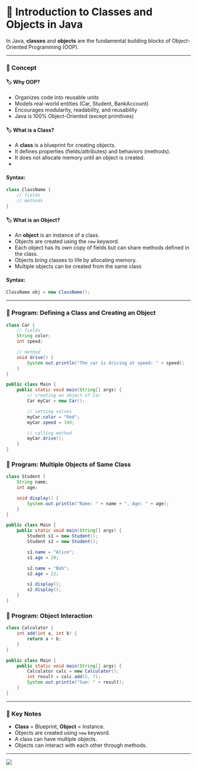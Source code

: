# 🚀 Introduction to Classes and Objects in Java

In Java, **classes** and **objects** are the fundamental building blocks of Object-Oriented Programming (OOP).

---

### 📘 Concept

#### 🏷️ Why OOP?
- Organizes code into reusable units
- Models real-world entities (Car, Student, BankAccount)
- Encourages modularity, readability, and reusability
- Java is 100% Object-Oriented (except primitives)

#### 🏷️ What is a Class?

- A **class** is a blueprint for creating objects.
- It defines properties (fields/attributes) and behaviors (methods).
- It does not allocate memory until an object is created.
- 

#### Syntax:

```java
class ClassName {
    // fields
    // methods
}
```

#### 🏷️ What is an Object?

- An **object** is an instance of a class.
- Objects are created using the `new` keyword.
- Each object has its own copy of fields but can share methods defined in the class.
- Objects bring classes to life by allocating memory.
- Multiple objects can be created from the same class

#### Syntax:

```java
ClassName obj = new ClassName();
```

---

### 📝 Program: Defining a Class and Creating an Object

```java
class Car {
    // fields
    String color;
    int speed;

    // method
    void drive() {
        System.out.println("The car is driving at speed: " + speed);
    }
}
```
```java
public class Main {
    public static void main(String[] args) {
        // creating an object of Car
        Car myCar = new Car();

        // setting values
        myCar.color = "Red";
        myCar.speed = 100;

        // calling method
        myCar.drive();
    }
}
```

### 📝 Program: Multiple Objects of Same Class

```java
class Student {
    String name;
    int age;

    void display() {
        System.out.println("Name: " + name + ", Age: " + age);
    }
}
```
```java
public class Main {
    public static void main(String[] args) {
        Student s1 = new Student();
        Student s2 = new Student();

        s1.name = "Alice";
        s1.age = 20;

        s2.name = "Bob";
        s2.age = 22;

        s1.display();
        s2.display();
    }
}
```

### 📝 Program: Object Interaction

```java
class Calculator {
    int add(int a, int b) {
        return a + b;
    }
}
```
```java
public class Main {
    public static void main(String[] args) {
        Calculator calc = new Calculator();
        int result = calc.add(5, 7);
        System.out.println("Sum: " + result);
    }
}
```

---

### 📌 Key Notes

* **Class** = Blueprint, **Object** = Instance.
* Objects are created using `new` keyword.
* A class can have multiple objects.
* Objects can interact with each other through methods.

---

[![](https://img.shields.io/badge/Go_Back-🔙-d6cadd?style=for-the-badge&labelColor=d6cadd)](../../../../../../TABLE_CONTENT_README.md)

